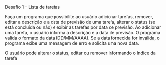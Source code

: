 Desafio 1 – Lista de tarefas

Faça um programa que possibilite ao usuário adicionar tarefas, remover, editar a descrição e a data de
previsão de uma tarefa, alterar o status (se está concluída ou não) e exibir as tarefas por data de previsão.
Ao adicionar uma tarefa, o usuário informa a descrição e a data de previsão. O programa valida o formato da
data (DD/MM/AAAA). Se a data fornecida for inválida, o programa exibe uma mensagem de erro e solicita
uma nova data.

O usuário pode alterar o status, editar ou remover informando o índice da tarefa
